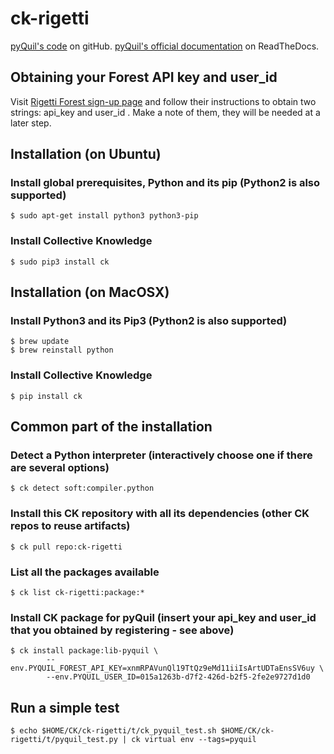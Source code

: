 # ck-rigetti


[pyQuil's code](https://github.com/rigetticomputing/pyquil) on gitHub.
[pyQuil's official documentation](http://pyquil.readthedocs.io/en/latest/) on ReadTheDocs.

## Obtaining your Forest API key and user_id

Visit [Rigetti Forest sign-up page](https://www.rigetti.com/index.php/forest)
and follow their instructions to obtain two strings: api_key and user_id .
Make a note of them, they will be needed at a later step.


## Installation (on Ubuntu)

### Install global prerequisites, Python and its pip (Python2 is also supported)

```
$ sudo apt-get install python3 python3-pip
```

### Install Collective Knowledge

```
$ sudo pip3 install ck
```


## Installation (on MacOSX)

### Install Python3 and its Pip3 (Python2 is also supported)

```
$ brew update
$ brew reinstall python
```

### Install Collective Knowledge

```
$ pip install ck
```


## Common part of the installation

### Detect a Python interpreter (interactively choose one if there are several options)
```
$ ck detect soft:compiler.python
```

### Install this CK repository with all its dependencies (other CK repos to reuse artifacts)
```
$ ck pull repo:ck-rigetti
```

### List all the packages available 

```
$ ck list ck-rigetti:package:*
```

### Install CK package for pyQuil (insert your api_key and user_id that you obtained by registering - see above)

```
$ ck install package:lib-pyquil \
        --env.PYQUIL_FOREST_API_KEY=xnmRPAVunQl19TtQz9eMd11iiIsArtUDTaEnsSV6uy \
        --env.PYQUIL_USER_ID=015a1263b-d7f2-426d-b2f5-2fe2e9727d1d0
```


## Run a simple test
```
$ echo $HOME/CK/ck-rigetti/t/ck_pyquil_test.sh $HOME/CK/ck-rigetti/t/pyquil_test.py | ck virtual env --tags=pyquil
```

